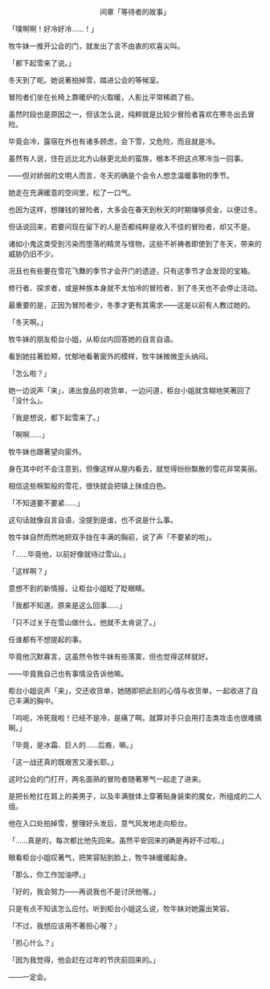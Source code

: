 <p align="center">间章「等待者的故事」</p>

「噗啊啊！好冷好冷……！」

牧牛妹一推开公会的门，就发出了言不由衷的欢喜尖叫。

「都下起雪来了说。」

冬天到了呢。她说著拍掉雪，踏进公会的等候室。

冒险者们坐在长椅上靠暖炉的火取暖，人影比平常稀疏了些。

虽然时段也是原因之一，但该怎么说，纯粹就是比较少冒险者喜欢在寒冬出去冒险。

毕竟会冷，露宿在外也有诸多顾虑，会下雪，又危险，而且就是冷。

虽然有人说，住在远比北方山脉更北处的蛮族，根本不把这点寒冷当一回事。

——但对娇弱的文明人而言，冬天的确是个会令人想念温暖事物的季节。

她走在充满暖意的空间里，松了一口气。

也因为这样，想赚钱的冒险者，大多会在春天到秋天的时期赚够资金，以便过冬。

但话说回来，若要问现在留下的人是否都纯粹是收入不佳的冒险者，却又不是。

诸如小鬼这类受到污染而堕落的精灵与怪物，这些不祈祷者即使到了冬天，带来的威胁仍旧不少。

况且也有些要在雪花飞舞的季节才会开门的遗迹，只有这季节才会发现的宝箱。

修行者、探求者，或是种族本身就不太怕冷的冒险者，到了冬天也不会停止活动。

最重要的是，正因为冒险者少，冬季才更有其需求——这是以前有人教过她的。

「冬天啊。」

牧牛妹的朋友柜台小姐，从柜台内回答她的自言自语。

看到她拄著脸颊，忧郁地看著窗外的模样，牧牛妹微微歪头纳闷。

「怎么啦？」

她一边说声「来」，递出食品的收货单，一边问道，柜台小姐就含糊地笑著回了「没什么」。

「我是想说，都下起雪来了。」

「啊啊……」

牧牛妹也跟著望向窗外。

身在其中时不会注意到，但像这样从屋内看去，就觉得纷纷飘散的雪花非常美丽。

相信这些棉絮般的雪花，很快就会把镇上抹成白色。

「不知道要不要紧……」

这句话就像自言自语，没提到是谁，也不说是什么事。

牧牛妹自然而然地把双手拢在丰满的胸前，说了声「不要紧的啦」。

「……毕竟他，以前好像就待过雪山。」

「这样啊？」

意想不到的新情报，让柜台小姐眨了眨眼睛。

「我都不知道。原来是这么回事……」

「只不过关于在雪山做什么，他就不太肯说了。」

任谁都有不想提起的事。

毕竟他沉默寡言，这虽然令牧牛妹有些落寞，但也觉得这样就好。

——毕竟我自己也有事情没告诉他嘛。

柜台小姐说声「来」，交还收货单，她随即把此刻的心情与收货单，一起收进了自己丰满的胸中。

「呜呃，冷死我啦！已经不是冷，是痛了啊。就算对手只会用打击类攻击也很难搞啊。」

「毕竟，是冰霜、巨人的……后裔，嘛。」

「这一战还真的既艰苦又漫长耶。」

这时公会的门打开，两名面熟的冒险者随著寒气一起走了进来。

是把长枪扛在肩上的美男子，以及丰满肢体上穿著贴身装束的魔女，所组成的二人组。

他在入口处拍掉雪，整理好头发后，意气风发地走向柜台。

「……真是的，每次都比他先回来。虽然平安回来的确是再好不过啦。」

眼看柜台小姐叹著气，把笑容贴到脸上，牧牛妹缓缓起身。

「那么，你工作加油啰。」

「好的，我会努力——再说我也不是讨厌他喔。」

只是有点不知该怎么应付。听到柜台小姐这么说，牧牛妹对她露出笑容。

「不过，我想应该用不著担心喔？」

「担心什么？」

「因为我觉得，他会赶在过年的节庆前回来的。」

——一定会。

